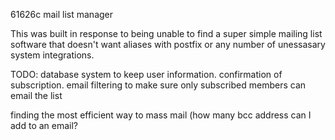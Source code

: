 61626c mail list manager


This was built in response to being unable to find a super simple mailing list software that doesn't want aliases with postfix or any number of unessasary system integrations.

TODO:
database system to keep user information.
confirmation of subscription.
email filtering to make sure only subscribed members can email the list

finding the most efficient way to mass mail (how many bcc address can I add to an email?

